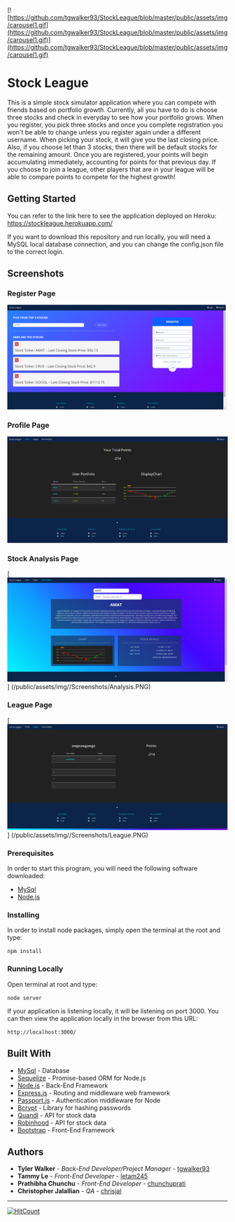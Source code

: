 [![https://github.com/tgwalker93/StockLeague/blob/master/public/assets/img/carousel1.gif](https://github.com/tgwalker93/StockLeague/blob/master/public/assets/img/carousel1.gif)](https://github.com/tgwalker93/StockLeague/blob/master/public/assets/img/carousel1.gif)
# Stock League

This is a simple stock simulator application where you can compete with friends based on portfolio growth. Currently, all you have to do is choose three stocks and check in everyday to see how your portfolio grows. When you register, you pick three stocks and once you complete registration you won't be able to change unless you register again under a different username. When picking your stock, it will give you the last closing price. Also, if you choose let than 3 stocks, then there will be default stocks for the remaining amount. Once you are registered, your points will begin accumulating immediately, accounting for points for that previous day. If you choose to join a league, other players that are in your league will be able to compare points to compete for the highest growth!



## Getting Started

You can refer to the link here to see the application deployed on Heroku: https://stockleague.herokuapp.com/

If you want to download this repository and run locally, you will need a MySQL local database connection, and you can change the config.json file to the correct login. 

## Screenshots

### Register Page
[![/public/assets/img/Screenshots/Register.PNG](/public/assets/img/Screenshots/Register.PNG)](/public/assets/img//Screenshots/Register.PNG)


### Profile Page
[![/public/assets/img/Screenshots/Profile.PNG](/public/assets/img/Screenshots/Profile.PNG)](/public/assets/img//Screenshots/Profile.PNG)

### Stock Analysis Page
[![/public/assets/img/Screenshots/Analysis.PNG](/public/assets/img/Screenshots/Analysis.PNG)]
(/public/assets/img//Screenshots/Analysis.PNG)

### League Page
[![/public/assets/img/Screenshots/League.PNG](/public/assets/img/Screenshots/League.PNG)]
(/public/assets/img//Screenshots/League.PNG)




### Prerequisites

In order to start this program, you will need the following software downloaded: 
* [MySql](https://dev.mysql.com/doc/)
* [Node.js](https://nodejs.org/en/docs/)


### Installing

In order to install node packages, simply open the terminal at the root and type:

```
npm install
```




### Running Locally

Open terminal at root and type:
```
node server
```
If your application is listening locally, it will be listening on port 3000. You can then view the application locally in the browser from this URL:
```
http://localhost:3000/
```



## Built With

* [MySql](https://dev.mysql.com/doc/) - Database
* [Sequelize](http://docs.sequelizejs.com/) - Promise-based ORM for Node.js
* [Node.js](https://nodejs.org/en/docs/) - Back-End Framework
* [Express.js](https://expressjs.com/) - Routing and middleware web framework
* [Passport.js](http://www.passportjs.org/docs) - Authentication middleware for Node
* [Bcrypt](https://www.npmjs.com/package/bcrypt) - Library for hashing passwords
* [Quandl](https://docs.quandl.com/) - API for stock data
* [Robinhood](https://github.com/sanko/Robinhood) - API for stock data
* [Bootstrap](https://getbootstrap.com/docs/3.3/getting-started/) - Front-End Framework


## Authors

* **Tyler Walker** - *Back-End Developer/Project Manager* - [tgwalker93](https://github.com/tgwalker93)
* **Tammy Le** - *Front-End Developer* - [letam245](https://github.com/letam245)
* **Prathibha Chunchu** - *Front-End Developer* - [chunchuprati](https://github.com/chunchuprati)
* **Christopher Jalallian** - *QA* - [chrisjal](https://github.com/chrisjal)


---


[![HitCount](http://hits.dwyl.io/tgwalker93/StockLeague.svg)](http://hits.dwyl.io/tgwalker93/StockLeague)